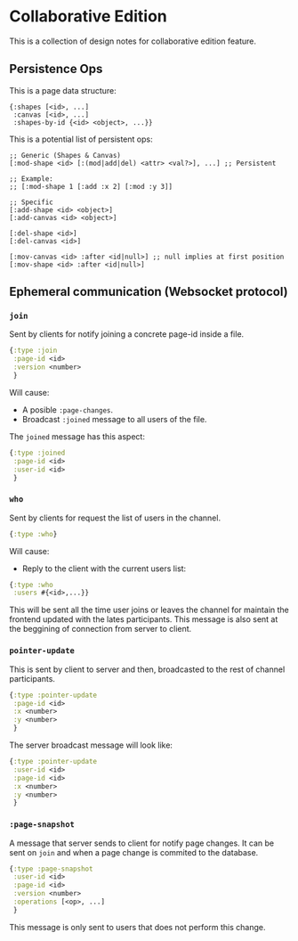 # Collaborative Edition

This is a collection of design notes for collaborative edition feature.

## Persistence Ops

This is a page data structure:

```
{:shapes [<id>, ...]
 :canvas [<id>, ...]
 :shapes-by-id {<id> <object>, ...}}
```

This is a potential list of persistent ops:

```
;; Generic (Shapes & Canvas)
[:mod-shape <id> [:(mod|add|del) <attr> <val?>], ...] ;; Persistent

;; Example:
;; [:mod-shape 1 [:add :x 2] [:mod :y 3]]

;; Specific
[:add-shape <id> <object>]
[:add-canvas <id> <object>]

[:del-shape <id>]
[:del-canvas <id>]

[:mov-canvas <id> :after <id|null>] ;; null implies at first position
[:mov-shape <id> :after <id|null>]
```

## Ephemeral communication (Websocket protocol)


### `join` ###

Sent by clients for notify joining a concrete page-id inside a file.

```clojure
{:type :join
 :page-id <id>
 :version <number>
 }
```

Will cause:

- A posible `:page-changes`.
- Broadcast `:joined` message to all users of the file.

The `joined` message has this aspect:

```clojure
{:type :joined
 :page-id <id>
 :user-id <id>
 }
```

### `who` ###

Sent by clients for request the list of users in the channel.

```clojure
{:type :who}
```

Will cause:

- Reply to the client with the current users list:

```clojure
{:type :who
 :users #{<id>,...}}
```

This will be sent all the time user joins or leaves the channel for
maintain the frontend updated with the lates participants. This
message is also sent at the beggining of connection from server to
client.


### `pointer-update` ###

This is sent by client to server and then, broadcasted to the rest of
channel participants.

```clojure
{:type :pointer-update
 :page-id <id>
 :x <number>
 :y <number>
 }
```

The server broadcast message will look like:

```clojure
{:type :pointer-update
 :user-id <id>
 :page-id <id>
 :x <number>
 :y <number>
 }
```

### `:page-snapshot` ###

A message that server sends to client for notify page changes. It can be sent
on `join` and when a page change is commited to the database.

```clojure
{:type :page-snapshot
 :user-id <id>
 :page-id <id>
 :version <number>
 :operations [<op>, ...]
 }
```

This message is only sent to users that does not perform this change.








